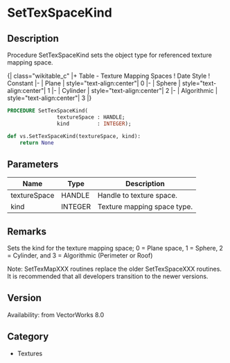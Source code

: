 # SetTexSpaceKind

## Description
Procedure SetTexSpaceKind sets the object type for referenced texture mapping space.

{| class="wikitable_c"
|+ Table - Texture Mapping Spaces
! Date Style
! Constant
|-
| Plane
| style="text-align:center"| 0
|-
| Sphere
| style="text-align:center"| 1
|-
| Cylinder
| style="text-align:center"| 2
|-
| Algorithmic
| style="text-align:center"| 3
|}

```pascal
PROCEDURE SetTexSpaceKind(
				textureSpace : HANDLE;
				kind         : INTEGER);
```

```python
def vs.SetTexSpaceKind(textureSpace, kind):
    return None
```

## Parameters
|Name|Type|Description|
|---|---|---|
|textureSpace|HANDLE|Handle to texture space.|
|kind|INTEGER|Texture mapping space type.|

## Remarks
Sets the kind for the texture mapping space; 0 = Plane space, 1 = Sphere, 2 = Cylinder, and 3 = Algorithmic (Perimeter or Roof)

Note: SetTexMapXXX routines replace the older SetTexSpaceXXX routines.  It is recommended that all developers transition to the newer versions.

## Version
Availability: from VectorWorks 8.0

## Category
* Textures


